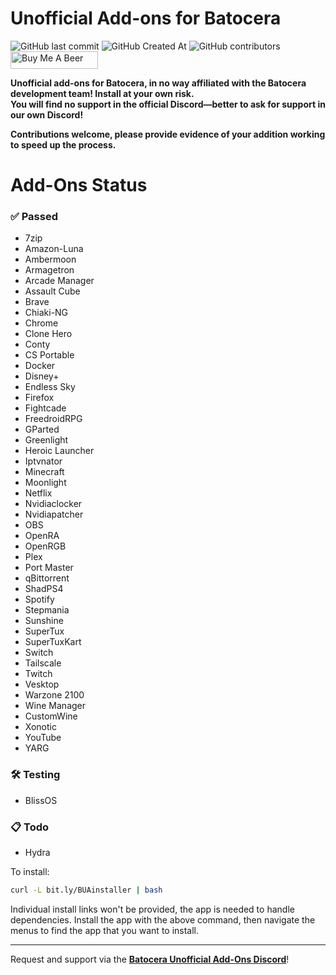 # Unofficial Add-ons for Batocera
<img alt="GitHub last commit" src="https://img.shields.io/github/last-commit/DTJW92/batocera-unofficial-addons?style=for-the-badge"> <img alt="GitHub Created At" src="https://img.shields.io/github/created-at/DTJW92/batocera-unofficial-addons?style=for-the-badge"> 
 <img alt="GitHub contributors" src="https://img.shields.io/github/contributors/DTJW92/batocera-unofficial-addons?style=for-the-badge"> <a href="https://www.buymeacoffee.com/TheNotoriousFOX" target="_blank">
    <img src="https://cdn.buymeacoffee.com/buttons/v2/default-orange.png" 
         alt="Buy Me A Beer" 
         height="28" 
         width="140">
</a>

**Unofficial add-ons for Batocera, in no way affiliated with the Batocera development team! Install at your own risk.<br>
You will find no support in the official Discord—better to ask for support in our own Discord!**

**Contributions welcome, please provide evidence of your addition working to speed up the process.**

# Add-Ons Status

### ✅ Passed
- 7zip  
- Amazon-Luna  
- Ambermoon  
- Armagetron  
- Arcade Manager  
- Assault Cube  
- Brave  
- Chiaki-NG  
- Chrome  
- Clone Hero  
- Conty  
- CS Portable  
- Docker  
- Disney+  
- Endless Sky  
- Firefox  
- Fightcade  
- FreedroidRPG  
- GParted  
- Greenlight  
- Heroic Launcher  
- Iptvnator  
- Minecraft  
- Moonlight  
- Netflix  
- Nvidiaclocker  
- Nvidiapatcher  
- OBS  
- OpenRA  
- OpenRGB
- Plex
- Port Master  
- qBittorrent  
- ShadPS4  
- Spotify  
- Stepmania  
- Sunshine  
- SuperTux  
- SuperTuxKart  
- Switch  
- Tailscale  
- Twitch  
- Vesktop  
- Warzone 2100  
- Wine Manager  
- CustomWine  
- Xonotic  
- YouTube  
- YARG  

### 🛠️ Testing
- BlissOS  

### 📋 Todo
- Hydra  

To install:

```bash
curl -L bit.ly/BUAinstaller | bash

```

Individual install links won't be provided, the app is needed to handle dependencies. Install the app with the above command, then navigate the menus to find the app that you want to install.

---

Request and support via the **[Batocera Unofficial Add-Ons Discord](https://discord.gg/Uc9BVbDH9e)**!

